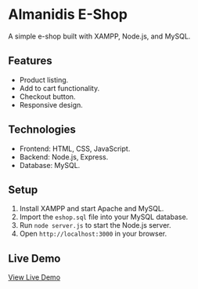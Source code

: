 # Almanidis E-Shop

A simple e-shop built with XAMPP, Node.js, and MySQL.

## Features
- Product listing.
- Add to cart functionality.
- Checkout button.
- Responsive design.

## Technologies
- Frontend: HTML, CSS, JavaScript.
- Backend: Node.js, Express.
- Database: MySQL.

## Setup
1. Install XAMPP and start Apache and MySQL.
2. Import the `eshop.sql` file into your MySQL database.
3. Run `node server.js` to start the Node.js server.
4. Open `http://localhost:3000` in your browser.

## Live Demo
[View Live Demo](https://your-vercel-or-netlify-url.com)